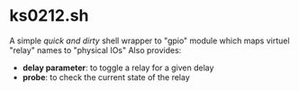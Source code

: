 # ks0212.sh

A simple _quick and dirty_ shell wrapper to "gpio" module which maps virtuel "relay" names to "physical IOs"
Also provides:
* **delay parameter**: to toggle a relay for a given delay
* **probe**: to check the current state of the relay
